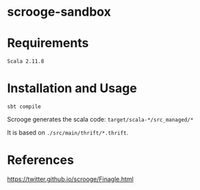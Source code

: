 # scrooge-sandbox

# Requirements
```
Scala 2.11.8
```


# Installation and Usage
```
sbt compile
```

Scrooge generates the scala code: `target/scala-*/src_managed/*`

It is based on `./src/main/thrift/*.thrift`.

# References
https://twitter.github.io/scrooge/Finagle.html